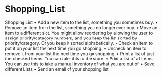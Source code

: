 Shopping_List
=============

Shopping List
•	Add a new item to the list, something you sometimes buy.
•	Remove an item from the list, something you no longer ever buy.
•	Move an item to a different slot. You might allow reordering by allowing the user to assign priority/category numbers, and you keep the list sorted by priority/category. Or you keep it sorted alphabetically.
•	Check an item to put it on your list the next time you go shopping.
•	Uncheck an item to remove it from your list the next time you go shopping.
•	Print a list of just the checked items. You can take this to the store.
•	Print a list of all items. You can use this to take a manual inventory of what you are out of.
•	Save different Lists
•	Send an email of your shopping list
